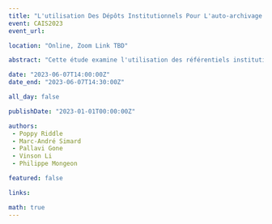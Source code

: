 ```yaml
---
title: "L'utilisation Des Dépôts Institutionnels Pour L'auto-archivage Dans Les Universités Canadiennes"
event: CAIS2023
event_url: 

location: "Online, Zoom Link TBD"

abstract: "Cette étude examine l'utilisation des référentiels institutionnels (RI) pour l'auto-archivage des articles de revues dans les universités U15 ainsi que la présence de politiques institutionnelles et d'embargos des éditeurs. Alors que 45,1% à 56,6% des publications sont disponibles en libre accès (LA), seuls 0,5% à 10,7% se trouvent dans les RI. Nous n'avons trouvé que trois politiques de LA à l'échelle de l'université et des périodes d'embargo de 12 mois ou plus pour 25,6 % des politiques des revues. Cela suggère que les RI jouent un rôle mineur dans les pratiques de LA et qu'il est nécessaire d'avoir plus de politiques liées à l'auto-archivage et à l'utilisation des RI en particulier."

date: "2023-06-07T14:00:00Z"
date_end: "2023-06-07T14:30:00Z"

all_day: false

publishDate: "2023-01-01T00:00:00Z"

authors:
 - Poppy Riddle
 - Marc-André Simard
 - Pallavi Gone
 - Vinson Li
 - Philippe Mongeon

featured: false

links:

math: true
---
```


